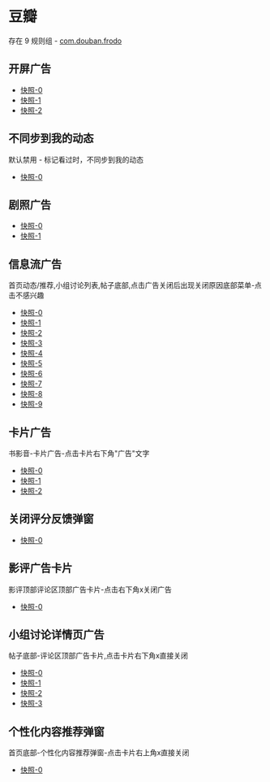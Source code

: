 # 豆瓣

存在 9 规则组 - [com.douban.frodo](/src/apps/com.douban.frodo.ts)

## 开屏广告

- [快照-0](https://gkd-kit.gitee.io/import/12505151)
- [快照-1](https://gkd-kit.gitee.io/import/12505152)
- [快照-2](https://gkd-kit.gitee.io/import/12506164)

## 不同步到我的动态

默认禁用 - 标记看过时，不同步到我的动态

- [快照-0](https://gkd-kit.gitee.io/import/12508777)

## 剧照广告

- [快照-0](https://gkd-kit.gitee.io/import/12509475)
- [快照-1](https://gkd-kit.gitee.io/import/12509476)

## 信息流广告

首页动态/推荐,小组讨论列表,帖子底部,点击广告关闭后出现关闭原因底部菜单-点击不感兴趣

- [快照-0](https://gkd-kit.gitee.io/import/12548016)
- [快照-1](https://gkd-kit.gitee.io/import/12723422)
- [快照-2](https://gkd-kit.gitee.io/import/12547964)
- [快照-3](https://gkd-kit.gitee.io/import/12548011)
- [快照-4](https://gkd-kit.gitee.io/import/12548046)
- [快照-5](https://gkd-kit.gitee.io/import/12548064)
- [快照-6](https://gkd-kit.gitee.io/import/12548450)
- [快照-7](https://gkd-kit.gitee.io/import/12723751)
- [快照-8](https://gkd-kit.gitee.io/import/13062693)
- [快照-9](https://gkd-kit.gitee.io/import/12723569)

## 卡片广告

书影音-卡片广告-点击卡片右下角"广告"文字

- [快照-0](https://gkd-kit.gitee.io/import/12548160)
- [快照-1](https://gkd-kit.gitee.io/import/12548116)
- [快照-2](https://gkd-kit.gitee.io/import/12548131)

## 关闭评分反馈弹窗

- [快照-0](https://gkd-kit.gitee.io/import/12548314)

## 影评广告卡片

影评顶部评论区顶部广告卡片-点击右下角x关闭广告

- [快照-0](https://gkd-kit.gitee.io/import/12548476)

## 小组讨论详情页广告

帖子底部-评论区顶部广告卡片,点击卡片右下角x直接关闭

- [快照-0](https://gkd-kit.gitee.io/import/12674798)
- [快照-1](https://gkd-kit.gitee.io/import/12674842)
- [快照-2](https://gkd-kit.gitee.io/import/12723462)
- [快照-3](https://gkd-kit.gitee.io/import/12723800)

## 个性化内容推荐弹窗

首页底部-个性化内容推荐弹窗-点击卡片右上角x直接关闭

- [快照-0](https://gkd-kit.gitee.io/import/12836798)
